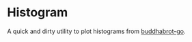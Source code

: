 # Histogram

A quick and dirty utility to plot histograms from
[buddhabrot-go](https://github.com/ebeeton/buddhabrot-go).
